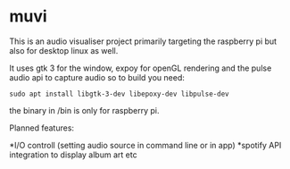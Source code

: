 # muvi
This is an audio visualiser project primarily targeting the raspberry pi but also for desktop linux as well.

It uses gtk 3 for the window, expoy for openGL rendering and the pulse audio api to capture audio so to build you need:

`sudo apt install libgtk-3-dev libepoxy-dev libpulse-dev`

the binary in /bin is only for raspberry pi.

Planned features:

*I/O controll (setting audio source in command line or in app)
*spotify API integration to display album art etc
